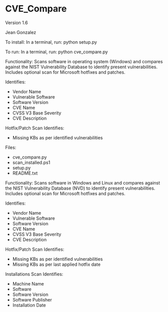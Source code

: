 # CVE_Compare

Version 1.6

Jean Gonzalez


To install:
In a terminal, run: python setup.py

To run:
In a terminal, run: python cve_compare.py


Functionality:
Scans software in operating system (Windows) and compares against the
NIST Vulnerability Database to identify present vulnerabilities.
Includes optional scan for Microsoft hotfixes and patches.

Identifies:
  *  Vendor Name
  *  Vulnerable Software
  *  Software Version
  *  CVE Name
  *  CVSS V3 Base Severity
  *  CVE Description

Hotfix/Patch Scan Identifies:
  *  Missing KBs as per identified vulnerabilities

Files:
  *  cve_compare.py
  *  scan_installed.ps1
  *  setup.py
  *  README.txt

Functionality:
Scans software in Windows and Linux and compares against the
NIST Vulnerability Database (NVD) to identify present vulnerabilities.
Includes optional scan for Microsoft hotfixes and patches.

Identifies:
  *  Vendor Name
  *  Vulnerable Software
  *  Software Version
  *  CVE Name
  *  CVSS V3 Base Severity
  *  CVE Description

Hotfix/Patch Scan Identifies:
  *  Missing KBs as per identified vulnerabilities
  *  Missing KBs as per last applied hotfix date

Installations Scan Identifies:
  *  Machine Name
  *  Software
  *  Software Version
  *  Software Publisher
  *  Installation Date
  
